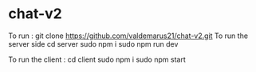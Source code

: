 # chat-v2

To run : 
git clone https://github.com/valdemarus21/chat-v2.git
To run the server side 
cd server
sudo npm i 
sudo npm run dev 

To run the client : 
cd client
sudo npm i 
sudo npm start

